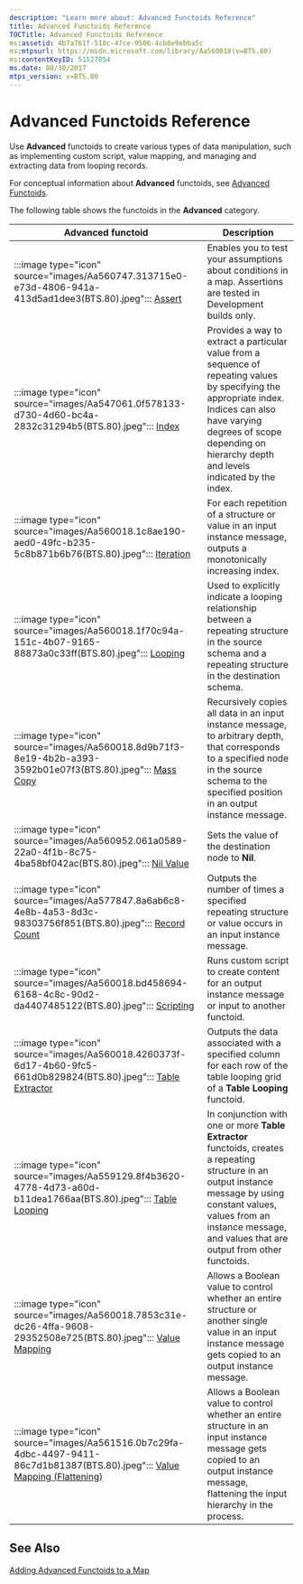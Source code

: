 ```yaml
---
description: "Learn more about: Advanced Functoids Reference"
title: Advanced Functoids Reference
TOCTitle: Advanced Functoids Reference
ms:assetid: 4b7a761f-510c-47ce-9506-4cb8e9ebba5c
ms:mtpsurl: https://msdn.microsoft.com/library/Aa560018(v=BTS.80)
ms:contentKeyID: 51527854
ms.date: 08/30/2017
mtps_version: v=BTS.80
---
```


# Advanced Functoids Reference

Use **Advanced** functoids to create various types of data manipulation, such as implementing custom script, value mapping, and managing and extracting data from looping records.

For conceptual information about **Advanced** functoids, see [Advanced Functoids](../biztalk/core/advanced-functoids.md).

The following table shows the functoids in the **Advanced** category.

| Advanced functoid | Description |
|-------------------|-------------|
| :::image type="icon" source="images/Aa560747.313715e0-e73d-4806-941a-413d5ad1dee3(BTS.80).jpeg"::: [Assert](assert-functoid-reference.md) | Enables you to test your assumptions about conditions in a map. Assertions are tested in Development builds only. |
| :::image type="icon" source="images/Aa547061.0f578133-d730-4d60-bc4a-2832c31294b5(BTS.80).jpeg"::: [Index](index-functoid-reference.md) | Provides a way to extract a particular value from a sequence of repeating values by specifying the appropriate index. Indices can also have varying degrees of scope depending on hierarchy depth and levels indicated by the index.   |
| :::image type="icon" source="images/Aa560018.1c8ae190-aed0-49fc-b235-5c8b871b6b76(BTS.80).jpeg"::: [Iteration](iteration-functoid-reference.md) | For each repetition of a structure or value in an input instance message, outputs a monotonically increasing index. |
| :::image type="icon" source="images/Aa560018.1f70c94a-151c-4b07-9165-88873a0c33ff(BTS.80).jpeg"::: [Looping](looping-functoid-reference.md) | Used to explicitly indicate a looping relationship between a repeating structure in the source schema and a repeating structure in the destination schema. |
| :::image type="icon" source="images/Aa560018.8d9b71f3-8e19-4b2b-a393-3592b01e07f3(BTS.80).jpeg"::: [Mass Copy](mass-copy-functoid-reference.md) | Recursively copies all data in an input instance message, to arbitrary depth, that corresponds to a specified node in the source schema to the specified position in an output instance message. |
| :::image type="icon" source="images/Aa560952.061a0589-22a0-4f1b-8c75-4ba58bf042ac(BTS.80).jpeg"::: [Nil Value](nil-value-functoid-reference.md) | Sets the value of the destination node to **Nil**. |
| :::image type="icon" source="images/Aa577847.8a6ab6c8-4e8b-4a53-8d3c-98303756f851(BTS.80).jpeg"::: [Record Count](record-count-functoid-reference.md) | Outputs the number of times a specified repeating structure or value occurs in an input instance message. |
| :::image type="icon" source="images/Aa560018.bd458694-6168-4c8c-90d2-da4407485122(BTS.80).jpeg"::: [Scripting](scripting-functoid-reference.md) | Runs custom script to create content for an output instance message or input to another functoid. |
| :::image type="icon" source="images/Aa560018.4260373f-6d17-4b60-9fc5-661d0b829824(BTS.80).jpeg"::: [Table Extractor](table-extractor-functoid-reference.md) | Outputs the data associated with a specified column for each row of the table looping grid of a **Table Looping** functoid. |
| :::image type="icon" source="images/Aa559129.8f4b3620-4778-4d73-a60d-b11dea1766aa(BTS.80).jpeg"::: [Table Looping](table-looping-functoid-reference.md) | In conjunction with one or more **Table Extractor** functoids, creates a repeating structure in an output instance message by using constant values, values from an instance message, and values that are output from other functoids. |
| :::image type="icon" source="images/Aa560018.7853c31e-dc26-4ffa-9608-29352508e725(BTS.80).jpeg"::: [Value Mapping](value-mapping-functoid-reference.md) | Allows a Boolean value to control whether an entire structure or another single value in an input instance message gets copied to an output instance message. |
| :::image type="icon" source="images/Aa561516.0b7c29fa-4dbc-4497-9411-86c7d1b81387(BTS.80).jpeg"::: [Value Mapping (Flattening)](value-mapping-flattening-functoid-reference.md) | Allows a Boolean value to control whether an entire structure in an input instance message gets copied to an output instance message, flattening the input hierarchy in the process. |

## See Also

[Adding Advanced Functoids to a Map](../biztalk/core/adding-advanced-functoids-to-a-map.md)
